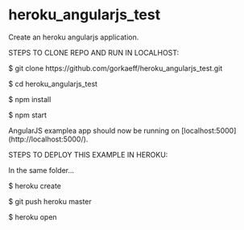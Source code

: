 heroku_angularjs_test
=====================

<p>Create an heroku angularjs application.</p>

<p>STEPS TO CLONE REPO AND RUN IN LOCALHOST:</p>

<p>$ git clone https://github.com/gorkaeff/heroku_angularjs_test.git</p>
<p>$ cd heroku_angularjs_test</p>
<p>$ npm install</p>
<p>$ npm start</p>

<p>AngularJS examplea app should now be running on [localhost:5000](http://localhost:5000/).</p>

<p>STEPS TO DEPLOY THIS EXAMPLE IN HEROKU:</p>
<p>In the same folder...</p>

<p>$ heroku create</p>
<p>$ git push heroku master</p>
<p>$ heroku open</p>





